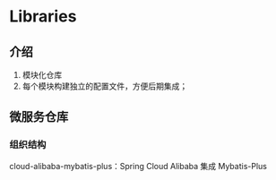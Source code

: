 # Libraries

## 介绍
1. 模块化仓库
2. 每个模块构建独立的配置文件，方便后期集成；

## 微服务仓库

### 组织结构

cloud-alibaba-mybatis-plus：Spring Cloud Alibaba 集成 Mybatis-Plus



